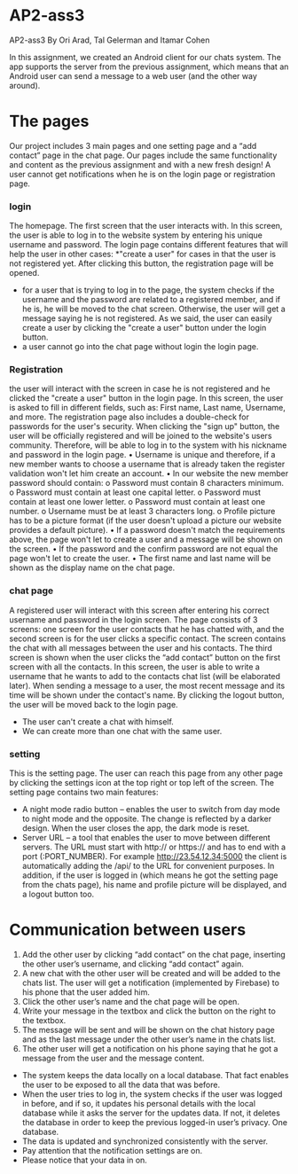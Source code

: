 # AP2-ass3
AP2-ass3 By Ori Arad, Tal Gelerman and Itamar Cohen

In this assignment, we created an Android client for our chats system. The app supports the server from the previous assignment, which means that an Android user can send a message to a web user (and the other way around). 

# The pages
Our project includes 3 main pages and one setting page and a “add contact” page in the chat page.
Our pages include the same functionality and content as the previous assignment and with a new fresh design!
A user cannot get notifications when he is on the login page or registration page.

### login
The homepage. The first screen that the user interacts with. In this screen, the user is able to log in to the website system by entering his unique username and password. The login page contains different features that will help the user in other cases: *"create a user" for cases in that the user is not registered yet. After clicking this button, the registration page will be opened.

- for a user that is trying to log in to the page, the system checks if the username and the password are related to a registered member, and if he is, he will be moved to the chat screen. Otherwise, the user will get a message saying he is not registered. As we said, the user can easily create a user by clicking the "create a user" button under the login button.
- a user cannot go into the chat page without login the login page.

### Registration
the user will interact with the screen in case he is not registered and he clicked the "create a user" button in the login page. In this screen, the user is asked to fill in different fields, such as: First name, Last name, Username, and more. The registration page also includes a double-check for passwords for the user's security. When clicking the "sign up" button, the user will be officially registered and will be joined to the website's users community. Therefore, will be able to log in to the system with his nickname and password in the login page.
•	Username is unique and therefore, if a new member wants to choose a username that is already taken the register validation won't let him create an account.
•	In our website the new member password should contain:
o	Password must contain 8 characters minimum.
o	Password must contain at least one capital letter.
o	Password must contain at least one lower letter.
o	Password must contain at least one number.
o	Username must be at least 3 characters long.
o	Profile picture has to be a picture format (if the user doesn't upload a picture our website provides a default picture).
•	If a password doesn't match the requirements above, the page won't let to create a user and a message will be shown on the screen.
•	If the password and the confirm password are not equal the page won't let to create the user.
•	The first name and last name will be shown as the display name on the chat page.

### chat page
A registered user will interact with this screen after entering his correct username and password in the login screen.  The page consists of 3 screens: one screen for the user contacts that he has chatted with, and the second screen is for the user clicks a specific contact. The screen contains the chat with all messages between the user and his contacts. The third screen is shown when the user clicks the “add contact” button on the first screen with all the contacts. In this screen, the user is able to write a username that he wants to add to the contacts chat list (will be elaborated later). When sending a message to a user, the most recent message and its time will be shown under the contact's name. By clicking the logout button, the user will be moved back to the login page.
-	The user can't create a chat with himself.
-	We can create more than one chat with the same user.
  
### setting
This is the setting page. The user can reach this page from any other page by clicking the settings icon at the top right or top left of the screen.
The setting page contains two main features:
- A night mode radio button – enables the user to switch from day mode to night mode and the opposite. The change is reflected by a darker design. When the user closes the app, the dark mode is reset. 
- Server URL – a tool that enables the user to move between different servers. The URL must start with http:// or https:// and has to end with a port (:PORT_NUMBER). For example http://23.54.12.34:5000 the client is automatically adding the /api/ to the URL for convenient purposes.
In addition, if the user is logged in (which means he got the setting page from the chats page), his name and profile picture will be displayed, and a logout button too.

# Communication between users
1.	Add the other user by clicking “add contact” on the chat page, inserting the other user’s username, and clicking “add contact” again.
2.	A new chat with the other user will be created and will be added to the chats list. The user will get a notification (implemented by Firebase) to his phone that the user added him.
3.	Click the other user’s name and the chat page will be open.
4.	Write your message in the textbox and click the button on the right to the textbox.
5.	The message will be sent and will be shown on the chat history page and as the last message under the other user’s name in the chats list. 
6.	The other user will get a notification on his phone saying that he got a message from the user and the message content.

   
- The system keeps the data locally on a local database. That fact enables the user to be exposed to all the data that was before.
- When the user tries to log in, the system checks if the user was logged in before, and if so, it updates his personal details with the local database while it asks the server for the updates data. If not, it deletes the database in order to keep the previous logged-in user’s privacy. One database.
- The data is updated and synchronized consistently with the server.
- Pay attention that the notification settings are on.
- Please notice that your data in on.


